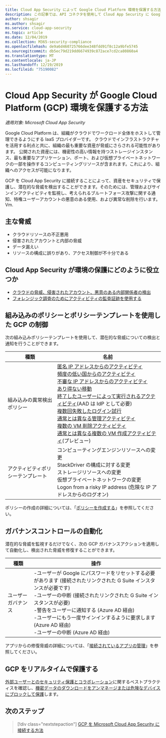 ```yaml
---
title: Cloud App Security によって Google Cloud Platform 環境を保護する方法
description: この記事では、API コネクタを使用して Cloud App Security に Google Cloud Platform アプリを接続して、使用状況を表示および制御する利点について説明します。
author: shsagir
ms.author: shsagir
ms.service: cloud-app-security
ms.topic: article
ms.date: 12/04/2019
ms.collection: M365-security-compliance
ms.openlocfilehash: de9a6d460725766dee348fdd91f8c12a9bfe5745
ms.sourcegitcommit: db5ec79d219dd6674939c872ace7cd2ca80860a4
ms.translationtype: MT
ms.contentlocale: ja-JP
ms.lasthandoff: 12/19/2019
ms.locfileid: "75190082"
---
```

# <a name="how-cloud-app-security-helps-protect-your-google-cloud-platform-gcp-environment"></a>Cloud App Security が Google Cloud Platform (GCP) 環境を保護する方法

*適用対象: Microsoft Cloud App Security*

Google Cloud Platform は、組織がクラウドでワークロード全体をホストして管理できるようにする IaaS プロバイダーです。 クラウドでインフラストラクチャを活用する利点と共に、組織の最も重要な資産が脅威にさらされる可能性があります。 公開された資産には、機密性の高い情報を持つストレージインスタンス、最も重要なアプリケーション、ポート、および仮想プライベートネットワークの一部を操作するコンピューティングリソースが含まれます。これにより、組織へのアクセスが可能になります。

GCP を Cloud App Security に接続することによって、資産をセキュリティで保護し、潜在的な脅威を検出することができます。そのためには、管理およびサインインアクティビティを監視し、考えられるブルートフォース攻撃に関する通知、特権ユーザーアカウントの悪意のある使用、および異常な削除を行います。Vm.

## <a name="main-threats"></a>主な脅威

- クラウドリソースの不正悪用
- 侵害されたアカウントと内部の脅威
- データ漏えい
- リソースの構成に誤りがあり、アクセス制御が不十分である

## <a name="how-cloud-app-security-helps-to-protect-your-environment"></a>Cloud App Security が環境の保護にどのように役立つか

- [クラウドの脅威、侵害されたアカウント、悪意のある内部関係者の検出](best-practices.md#detect-cloud-threats-compromised-accounts-malicious-insiders-and-ransomware)
- [フォレンジック調査のためにアクティビティの監査証跡を使用する](best-practices.md#use-the-audit-trail-of-activities-for-forensic-investigations)

## <a name="control-gcp-with-built-in-policies-and-policy-templates"></a>組み込みのポリシーとポリシーテンプレートを使用した GCP の制御

次の組み込みポリシーテンプレートを使用して、潜在的な脅威についての検出と通知を行うことができます。

| 種類 | 名前 |
| ---- | ---- |
| 組み込みの異常検出ポリシー | [匿名 IP アドレスからのアクティビティ](anomaly-detection-policy.md#activity-from-anonymous-ip-addresses)<br />[頻度の低い国からのアクティビティ](anomaly-detection-policy.md#activity-from-infrequent-country)<br />[不審な IP アドレスからのアクティビティ](anomaly-detection-policy.md#activity-from-suspicious-ip-addresses)<br />[あり得ない移動](anomaly-detection-policy.md#impossible-travel)<br />[終了したユーザーによって実行されるアクティビティ](anomaly-detection-policy.md#activity-performed-by-terminated-user)(AAD は IdP として必要)<br />[複数回失敗したログイン試行](anomaly-detection-policy.md#multiple-failed-login-attempts)<br />[通常とは異なる管理アクティビティ](anomaly-detection-policy.md#unusual-activities-by-user)<br />[複数の VM 削除アクティビティ](anomaly-detection-policy.md#multiple-delete-vm-activities)<br />[通常とは異なる複数の VM 作成アクティビティ](anomaly-detection-policy.md#unusual-activities-by-user)(プレビュー) |
| アクティビティポリシーテンプレート | コンピューティングエンジンリソースへの変更<br />StackDriver の構成に対する変更<br />ストレージリソースへの変更<br />仮想プライベートネットワークの変更<br />Logon from a risky IP address (危険な IP アドレスからのログオン) |

ポリシーの作成の詳細については、「[ポリシーを作成する](control-cloud-apps-with-policies.md#create-a-policy)」を参照してください。

## <a name="automate-governance-controls"></a>ガバナンスコントロールの自動化

潜在的な脅威を監視するだけでなく、次の GCP ガバナンスアクションを適用して自動化し、検出された脅威を修復することができます。

| 種類 | 操作 |
| ---- | ---- |
| ユーザーガバナンス | -ユーザーが Google にパスワードをリセットする必要があります (接続されたリンクされた G Suite インスタンスが必要です)<br />-ユーザーの中断 (接続されたリンクされた G Suite インスタンスが必要)<br />-警告をユーザーに通知する (Azure AD 経由)<br />-ユーザーにもう一度サインインするように要求します (Azure AD 経由)<br />-ユーザーの中断 (Azure AD 経由) |

アプリからの修復脅威の詳細については、「[接続されているアプリの管理](governance-actions.md)」を参照してください。

## <a name="protect-gcp-in-real-time"></a>GCP をリアルタイムで保護する

[外部ユーザーとのセキュリティ保護とコラボレーション](best-practices.md#secure-collaboration-with-external-users-by-enforcing-real-time-session-controls)に関するベストプラクティスを確認し、[機密データのダウンロードをアンマネージまたは危険なデバイスにブロックして保護](best-practices.md#block-and-protect-download-of-sensitive-data-to-unmanaged-or-risky-devices)します。

## <a name="next-steps"></a>次のステップ

> [!div class="nextstepaction"]
> [GCP を Microsoft Cloud App Security に接続する方法](connect-google-gcp-to-microsoft-cloud-app-security.md)
